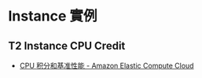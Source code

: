 # Instance 實例

## T2 Instance CPU Credit
* [CPU 积分和基准性能 - Amazon Elastic Compute Cloud](https://docs.aws.amazon.com/zh_cn/AWSEC2/latest/UserGuide/t2-credits-baseline-concepts.html)

